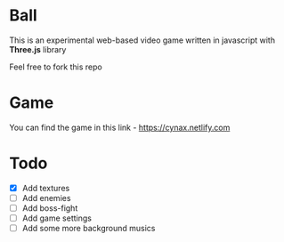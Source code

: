 # Ball

This is an experimental web-based video game written in javascript with <b>Three.js</b> library

Feel free to fork this repo

# Game
You can find the game in this link - <a href="https://cynax.netlify.com">https://cynax.netlify.com</a>

# Todo
- [x] Add textures
- [ ] Add enemies
- [ ] Add boss-fight
- [ ] Add game settings
- [ ] Add some more background musics 
